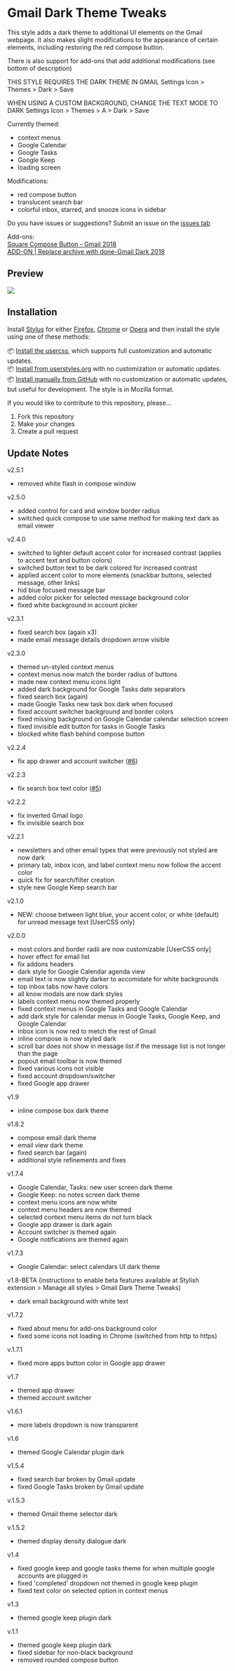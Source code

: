 ﻿# Gmail Dark Theme Tweaks
This style adds a dark theme to additional UI elements on the Gmail webpage. It also makes slight modifications to the appearance of certain elements, including restoring the red compose button.

There is also support for add-ons that add additional modifications (see bottom of description)

THIS STYLE REQUIRES THE DARK THEME IN GMAIL
Settings Icon > Themes > Dark > Save

WHEN USING A CUSTOM BACKGROUND, CHANGE THE TEXT MODE TO DARK
Settings Icon > Themes > A > Dark > Save

Currently themed:
- context menus
- Google Calendar
- Google Tasks
- Google Keep
- loading screen

Modifications:
- red compose button
- translucent search bar
- colorful inbox, starred, and snooze icons in sidebar

Do you have issues or suggestions? Submit an issue on the [issues tab](https://github.com/jackbuehner/gmail-dark-modifications/issues)

Add-ons:<br>
[Square Compose Button - Gmail 2018](https://userstyles.org/styles/159108)<br>
[ADD-ON | Replace archive with done-Gmail Dark 2018](https://userstyles.org/styles/160365)
## Preview
![](159026_after.png)

## Installation

Install [Stylus](https://add0n.com/stylus.html) for either [Firefox](https://addons.mozilla.org/en-US/firefox/addon/styl-us/), [Chrome](https://chrome.google.com/webstore/detail/stylus/clngdbkpkpeebahjckkjfobafhncgmne) or [Opera](https://addons.opera.com/en-gb/extensions/details/stylus/) and then install the style using one of these methods:

📦 [Install the usercss](https://github.com/jackbuehner/gmail-dark-modifications/raw/master/gmail-dark.less.user.css), which supports full customization and automatic updates.<br>
📦 [Install from userstyles.org](https://userstyles.org/styles/159026) with no customization or automatic updates.<br>
📦 [Install manually from GitHub](https://github.com/jackbuehner/gmail-dark-modifications/raw/master/gmail-dark.css) with no customization or automatic updates, but useful for development. The style is in Mozilla format.<br>


If you would like to contribute to this repository, please...

1. Fork this repository
1. Make your changes
1. Create a pull request

## Update Notes
v2.5.1
- removed white flash in compose window

v2.5.0
- added control for card and window border radius
- switched quick compose to use same method for making text dark as email viewer

v2.4.0
- switched to lighter default accent color for increased contrast (applies to accent text and button colors)
- switched button text to be dark colored for increased contrast
- applied accent color to more elements (snackbar buttons, selected message, other links)
- hid blue focused message bar
- added color picker for selected message background color
- fixed white background in account picker

v2.3.1
- fixed search box (again x3)
- made email message details dropdown arrow visible

v2.3.0
- themed un-styled context menus
- context menus now match the border radius of buttons
- made new context menu icons light
- added dark background for Google Tasks date separators
- fixed search box (again)
- made Google Tasks new task box dark when focused
- fixed account switcher background and border colors
- fixed missing background on Google Calendar calendar selection screen
- fixed invisible edit button for tasks in Google Tasks
- blocked white flash behind compose button

v2.2.4
- fix app drawer and account switcher ([#6](https://github.com/jackbuehner/gmail-dark-modifications/issues/6))

v2.2.3
- fix search box text color ([#5](https://github.com/jackbuehner/gmail-dark-modifications/issues/5))

v2.2.2
- fix inverted Gmail logo
- fix invisible search box

v2.2.1
- newsletters and other email types that were previously not styled are now dark
- primary tab, inbox icon, and label context menu now follow the accent color
- quick fix for search/filter creation
- style new Google Keep search bar

v2.1.0
- NEW: choose between light blue, your accent color, or white (default) for unread message text [UserCSS only]

v2.0.0
- most colors and border radii are now customizable [UserCSS only]
- hover effect for email list
- fix addons headers
- dark style for Google Calendar agenda view
- email text is now slightly darker to accomidate for white backgrounds
- top inbox tabs now have colors
- all know modals are now dark styles
- labels context menu now themed properly
- fixed context menus in Google Tasks and Google Calendar
- add dark style for calendar menus in Google Tasks, Google Keep, and Google Calendar
- inbox icon is now red to metch the rest of Gmail
- inline compose is now styled dark
- scroll bar does not show in message list if the message list is not longer than the page
- popout email toolbar is now themed
- fixed various icons not visible
- fixed account dropdown/switcher
- fixed Google app drawer

v1.9
- inline compose box dark theme

v1.8.2
- compose email dark theme
- email view dark theme
- fixed search bar (again)
- additional style refinements and fixes

v1.7.4
- Google Calendar, Tasks: new user screen dark theme
- Google Keep: no notes screen dark theme
- context menu icons are now white
- context menu headers are now themed
- selected context menu items do not turn black
- Google app drawer is dark again
- Account switcher is themed again
- Google notifications are themed again

v1.7.3
- Google Calendar: select calendars UI dark theme

v1.8-BETA (instructions to enable beta features available at Stylish extension > Manage all styles > Gmail Dark Theme Tweaks)
- dark email background with white text

v1.7.2
- fixed about menu for add-ons background color
- fixed some icons not loading in Chrome (switched from http to https)

v.1.7.1
- fixed more apps button color in Google app drawer

v1.7
- themed app drawer
- themed account switcher

v1.6.1
- more labels dropdown is now transparent

v1.6
- themed Google Calendar plugin dark

v1.5.4
- fixed search bar broken by Gmail update
- fixed Google Tasks broken by Gmail update

v.1.5.3
- themed Gmail theme selector dark

v.1.5.2
- themed display density dialogue dark

v1.4
- fixed google keep and google tasks theme for when multiple google accounts are plugged in
- fixed 'completed' dropdown not themed in google keep plugin
- fixed text color on selected option in context menus

v1.3
- themed google keep plugin dark

v.1.1
- themed google keep plugin dark
- fixed sidebar for non-black background
- removed rounded compose button
